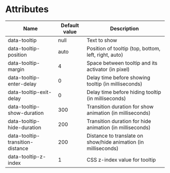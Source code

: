# Attributes

| Name | Default value | Description |
| --- | --- | --- |
| data-tooltip | null | Text to show |
| data-tooltip-position | auto | Position of tooltip (top, bottom, left, right, auto) |
| data-tooltip-margin | 4 | Space between tooltip and its activator (in pixel) |
| data-tooltip-enter-delay | 0 | Delay time before showing tooltip (in milliseconds) |
| data-tooltip-exit-delay | 0 | Delay time before hiding tooltip (in milliseconds) |
| data-tooltip-show-duration | 300 | Transition duration for show animation (in milliseconds) |
| data-tooltip-hide-duration | 200 | Transition duration for hide animation (in milliseconds) |
| data-tooltip-transition-distance | 200 | Distance to translate on show/hide animation (in milliseconds) |
| data-tooltip-z-index | 1 | CSS z-index value for tooltip |
